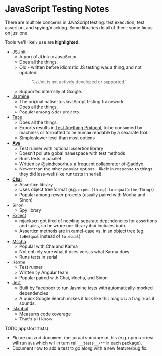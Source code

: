 # JavaScript Testing Notes #

There are multiple concerns in JavaScript testing: test execution, test assertion, and spying/mocking.  Some libraries do all of them; some focus on just one.

Tools we'll likely use are **highlighted**.

- [JSUnit](https://github.com/pivotal/jsunit)
  - A port of JUnit to JavaScript
  - Does all the things.
  - Old - written before idiomatic JS testing was a thing, and not updated.
    > "JsUnit is not actively developed or supported."
  - Supported internally at Google.
- [Jasmine](http://jasmine.github.io/edge/introduction.html)
  - The original native-to-JavaScript testing framework
  - Does all the things.
  - Popular among older projects.
- [Tape](https://www.npmjs.com/package/tape)
  - Does all the things.
  - Exports results in [Test Anything Protocol](https://testanything.org/), to be consumed by machines or formatted to be human readable by a separate tool.
  - Simpler/lower level than most options
- **[Ava](https://github.com/avajs/ava)**
  - Test runner with optional assertion library
  - Doesn't pollute global namespace with test methods
  - Runs tests in parallel
  - Written by @sindresorhus, a frequent collaborator of @addyo
  - Newer than the other popular options - likely in response to things they did less-well (like run tests in serial)
- **[Chai](http://chaijs.com/)**
  - Assertion library
  - Uses object tree format (e.g. `expect(thing).to.equal(otherThing)`)
  - Popular among newer projects (usually paired with Mocha and Sinon)
- [Sinon](http://sinonjs.org/)
  - Spy library
- [Expect](https://github.com/mjackson/expect)
  - mjackson got tired of needing separate dependencies for assertions and spies, so he wrote one library that includes both.
  - Assertion methods are in camel-case vs. in an object tree (eg. `toBeEqual` instead of `to.equal`)
- [Mocha](http://mochajs.org/)
  - Popular with Chai and Karma
  - Not entirely sure what it does versus what Karma does
  - Runs tests in serial
- [Karma](https://karma-runner.github.io/1.0/index.html)
  - Test runner
  - Written by Angular team
  - Popular paired with Chai, Mocha, and Sinon
- [Jest](https://facebook.github.io/jest/)
  - Built by Facebook to run Jasmine tests with automatically-mocked dependencies
  - A quick Google Search makes it look like this magic is a fragile as it sounds.
- [Istanbul](https://github.com/gotwarlost/istanbul)
  - Measures code coverage
  - That's all I know

TODO(appsforartists): 
- Figure out and document the actual structure of this (e.g. npm run test will run `ava` which will in turn call `__tests__/**` in each package).  
- Document how to add a test to go along with a new feature/bug fix.